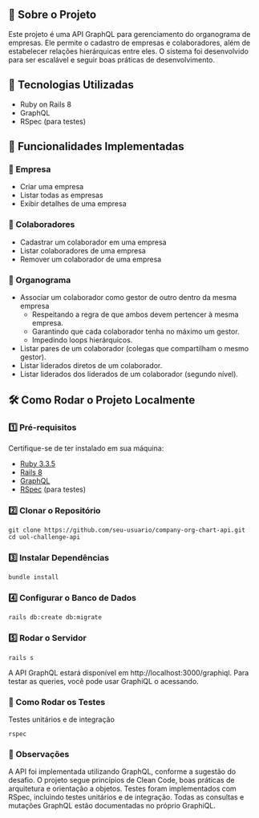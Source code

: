 ## 📌 Sobre o Projeto

Este projeto é uma API GraphQL para gerenciamento do organograma de empresas. Ele permite o cadastro de empresas e colaboradores, além de estabelecer relações hierárquicas entre eles. O sistema foi desenvolvido para ser escalável e seguir boas práticas de desenvolvimento.

## 🚀 Tecnologias Utilizadas

- Ruby on Rails 8
- GraphQL
- RSpec (para testes)

## 📜 Funcionalidades Implementadas

### 📂 Empresa
- Criar uma empresa
- Listar todas as empresas
- Exibir detalhes de uma empresa

### 👥 Colaboradores
- Cadastrar um colaborador em uma empresa
- Listar colaboradores de uma empresa
- Remover um colaborador de uma empresa

### 🔗 Organograma
- Associar um colaborador como gestor de outro dentro da mesma empresa
  - Respeitando a regra de que ambos devem pertencer à mesma empresa.
  - Garantindo que cada colaborador tenha no máximo um gestor.
  - Impedindo loops hierárquicos.
- Listar pares de um colaborador (colegas que compartilham o mesmo gestor).
- Listar liderados diretos de um colaborador.
- Listar liderados dos liderados de um colaborador (segundo nível).

## 🛠 Como Rodar o Projeto Localmente

### 1️⃣ Pré-requisitos

Certifique-se de ter instalado em sua máquina:
- [Ruby 3.3.5](https://www.ruby-lang.org/en/downloads/)
- [Rails 8](https://rubyonrails.org/)
- [GraphQL](https://graphql.org/)
- [RSpec](https://rspec.info/) (para testes)

### 2️⃣ Clonar o Repositório

```
git clone https://github.com/seu-usuario/company-org-chart-api.git
cd uol-challenge-api
```
### 3️⃣ Instalar Dependências
```
bundle install
````
### 4️⃣ Configurar o Banco de Dados
```
rails db:create db:migrate
```
### 5️⃣ Rodar o Servidor
```
rails s
```

A API GraphQL estará disponível em http://localhost:3000/graphiql. Para testar as queries, você pode usar GraphiQL o acessando.

### 🧪 Como Rodar os Testes
Testes unitários e de integração
```
rspec
```
### 📌 Observações
A API foi implementada utilizando GraphQL, conforme a sugestão do desafio.
O projeto segue princípios de Clean Code, boas práticas de arquitetura e orientação a objetos.
Testes foram implementados com RSpec, incluindo testes unitários e de integração.
Todas as consultas e mutações GraphQL estão documentadas no próprio GraphiQL.
